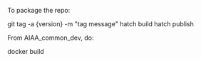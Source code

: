 

To package the repo:

git tag -a {version} -m "tag message"
hatch build
hatch publish

From AIAA_common_dev, do:

docker build
